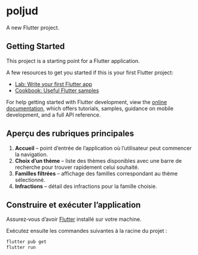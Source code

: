 # poljud

A new Flutter project.

## Getting Started

This project is a starting point for a Flutter application.

A few resources to get you started if this is your first Flutter project:

- [Lab: Write your first Flutter app](https://docs.flutter.dev/get-started/codelab)
- [Cookbook: Useful Flutter samples](https://docs.flutter.dev/cookbook)

For help getting started with Flutter development, view the
[online documentation](https://docs.flutter.dev/), which offers tutorials,
samples, guidance on mobile development, and a full API reference.

## Aperçu des rubriques principales

1. **Accueil** – point d’entrée de l’application où l’utilisateur peut
   commencer la navigation.
2. **Choix d’un thème** – liste des thèmes disponibles avec une barre de
   recherche pour trouver rapidement celui souhaité.
3. **Familles filtrées** – affichage des familles correspondant au thème
   sélectionné.
4. **Infractions** – détail des infractions pour la famille choisie.

## Construire et exécuter l’application

Assurez‑vous d’avoir [Flutter](https://docs.flutter.dev) installé sur votre
machine.

Exécutez ensuite les commandes suivantes à la racine du projet :

```bash
flutter pub get
flutter run
```
